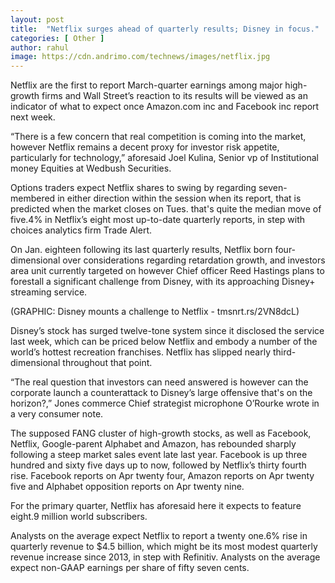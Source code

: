 ```yaml
---
layout: post
title:  "Netflix surges ahead of quarterly results; Disney in focus."
categories: [ Other ]
author: rahul
image: https://cdn.andrimo.com/technews/images/netflix.jpg
---
```


Netflix are the first to report March-quarter earnings among major high-growth firms and Wall Street’s reaction to its results will be viewed as an indicator of what to expect once Amazon.com inc and Facebook inc report next week.

“There is a few concern that real competition is coming into the market, however Netflix remains a decent proxy for investor risk appetite, particularly for technology,” aforesaid Joel Kulina, Senior vp of Institutional money Equities at Wedbush Securities.

Options traders expect Netflix shares to swing by regarding seven-membered in either direction within the session when its report, that is predicted when the market closes on Tues. that's quite the median move of five.4% in Netflix’s eight most up-to-date quarterly reports, in step with choices analytics firm Trade Alert.

On Jan. eighteen following its last quarterly results, Netflix born four-dimensional over considerations regarding retardation growth, and investors area unit currently targeted on however Chief officer Reed Hastings plans to forestall a significant challenge from Disney, with its approaching Disney+ streaming service.

(GRAPHIC: Disney mounts a challenge to Netflix - tmsnrt.rs/2VN8dcL)

Disney’s stock has surged twelve-tone system since it disclosed the service last week, which can be priced below Netflix and embody a number of the world’s hottest recreation franchises. Netflix has slipped nearly third-dimensional throughout that point.

“The real question that investors can need answered is however can the corporate launch a counterattack to Disney’s large offensive that's on the horizon?,” Jones commerce Chief strategist microphone O’Rourke wrote in a very consumer note.

The supposed FANG cluster of high-growth stocks, as well as Facebook, Netflix, Google-parent Alphabet and Amazon, has rebounded sharply following a steep market sales event late last year. Facebook is up three hundred and sixty five days up to now, followed by Netflix’s thirty fourth rise. Facebook reports on Apr twenty four, Amazon reports on Apr twenty five and Alphabet opposition reports on Apr twenty nine.

For the primary quarter, Netflix has aforesaid here it expects to feature eight.9 million world subscribers.

Analysts on the average expect Netflix to report a twenty one.6% rise in quarterly revenue to $4.5 billion, which might be its most modest quarterly revenue increase since 2013, in step with Refinitiv. Analysts on the average expect non-GAAP earnings per share of fifty seven cents.

